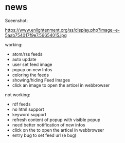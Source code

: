 # news

Sceenshot:

https://www.enlightenment.org/ss/display.php?image=e-5aab754017f9e7.56654015.jpg

working:

- atom/rss feeds
- auto update
- user set feed image
- popup on new Infos
- coloring the feeds
- showing/hiding Feed Images
- click an image to open the articel in webbrowser

not working:

- rdf feeds
- no html support
- keyword support
- refresh content of popup with visible popup
- need better notification of new infos
- click on the  to open the articel in webbrowser
- entry bug to set feed url (e bug)
